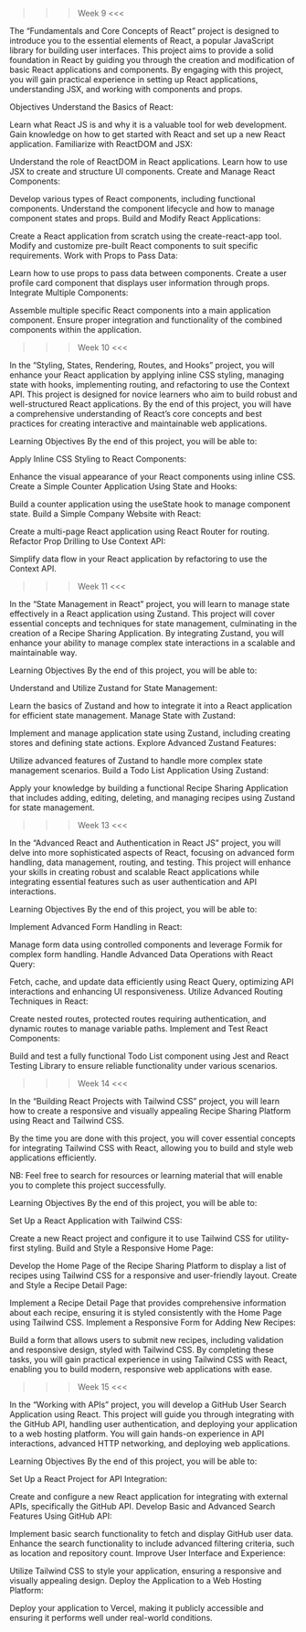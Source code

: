 >>> Week 9 <<<

The “Fundamentals and Core Concepts of React” project is designed to introduce you to the essential elements of React, a popular JavaScript library for building user interfaces. This project aims to provide a solid foundation in React by guiding you through the creation and modification of basic React applications and components. By engaging with this project, you will gain practical experience in setting up React applications, understanding JSX, and working with components and props.

Objectives
Understand the Basics of React:

Learn what React JS is and why it is a valuable tool for web development.
Gain knowledge on how to get started with React and set up a new React application.
Familiarize with ReactDOM and JSX:

Understand the role of ReactDOM in React applications.
Learn how to use JSX to create and structure UI components.
Create and Manage React Components:

Develop various types of React components, including functional components.
Understand the component lifecycle and how to manage component states and props.
Build and Modify React Applications:

Create a React application from scratch using the create-react-app tool.
Modify and customize pre-built React components to suit specific requirements.
Work with Props to Pass Data:

Learn how to use props to pass data between components.
Create a user profile card component that displays user information through props.
Integrate Multiple Components:

Assemble multiple specific React components into a main application component.
Ensure proper integration and functionality of the combined components within the application.



>>> Week 10 <<<

In the “Styling, States, Rendering, Routes, and Hooks” project, you will enhance your React application by applying inline CSS styling, managing state with hooks, implementing routing, and refactoring to use the Context API. This project is designed for novice learners who aim to build robust and well-structured React applications. By the end of this project, you will have a comprehensive understanding of React’s core concepts and best practices for creating interactive and maintainable web applications.

Learning Objectives
By the end of this project, you will be able to:

Apply Inline CSS Styling to React Components:

Enhance the visual appearance of your React components using inline CSS.
Create a Simple Counter Application Using State and Hooks:

Build a counter application using the useState hook to manage component state.
Build a Simple Company Website with React:

Create a multi-page React application using React Router for routing.
Refactor Prop Drilling to Use Context API:

Simplify data flow in your React application by refactoring to use the Context API.



>>> Week 11 <<<

In the “State Management in React” project, you will learn to manage state effectively in a React application using Zustand. This project will cover essential concepts and techniques for state management, culminating in the creation of a Recipe Sharing Application. By integrating Zustand, you will enhance your ability to manage complex state interactions in a scalable and maintainable way.

Learning Objectives
By the end of this project, you will be able to:

Understand and Utilize Zustand for State Management:

Learn the basics of Zustand and how to integrate it into a React application for efficient state management.
Manage State with Zustand:

Implement and manage application state using Zustand, including creating stores and defining state actions.
Explore Advanced Zustand Features:

Utilize advanced features of Zustand to handle more complex state management scenarios.
Build a Todo List Application Using Zustand:

Apply your knowledge by building a functional Recipe Sharing Application that includes adding, editing, deleting, and managing recipes using Zustand for state management.



>>> Week 13 <<<

In the “Advanced React and Authentication in React JS” project, you will delve into more sophisticated aspects of React, focusing on advanced form handling, data management, routing, and testing. This project will enhance your skills in creating robust and scalable React applications while integrating essential features such as user authentication and API interactions.

Learning Objectives
By the end of this project, you will be able to:

Implement Advanced Form Handling in React:

Manage form data using controlled components and leverage Formik for complex form handling.
Handle Advanced Data Operations with React Query:

Fetch, cache, and update data efficiently using React Query, optimizing API interactions and enhancing UI responsiveness.
Utilize Advanced Routing Techniques in React:

Create nested routes, protected routes requiring authentication, and dynamic routes to manage variable paths.
Implement and Test React Components:

Build and test a fully functional Todo List component using Jest and React Testing Library to ensure reliable functionality under various scenarios.



>>> Week 14 <<<

In the “Building React Projects with Tailwind CSS” project, you will learn how to create a responsive and visually appealing Recipe Sharing Platform using React and Tailwind CSS.

By the time you are done with this project, you will cover essential concepts for integrating Tailwind CSS with React, allowing you to build and style web applications efficiently.

NB: Feel free to search for resources or learning material that will enable you to complete this project successfully.

Learning Objectives
By the end of this project, you will be able to:

Set Up a React Application with Tailwind CSS:

Create a new React project and configure it to use Tailwind CSS for utility-first styling.
Build and Style a Responsive Home Page:

Develop the Home Page of the Recipe Sharing Platform to display a list of recipes using Tailwind CSS for a responsive and user-friendly layout.
Create and Style a Recipe Detail Page:

Implement a Recipe Detail Page that provides comprehensive information about each recipe, ensuring it is styled consistently with the Home Page using Tailwind CSS.
Implement a Responsive Form for Adding New Recipes:

Build a form that allows users to submit new recipes, including validation and responsive design, styled with Tailwind CSS.
By completing these tasks, you will gain practical experience in using Tailwind CSS with React, enabling you to build modern, responsive web applications with ease.



>>> Week 15 <<<

In the “Working with APIs” project, you will develop a GitHub User Search Application using React. This project will guide you through integrating with the GitHub API, handling user authentication, and deploying your application to a web hosting platform. You will gain hands-on experience in API interactions, advanced HTTP networking, and deploying web applications.

Learning Objectives
By the end of this project, you will be able to:

Set Up a React Project for API Integration:

Create and configure a new React application for integrating with external APIs, specifically the GitHub API.
Develop Basic and Advanced Search Features Using GitHub API:

Implement basic search functionality to fetch and display GitHub user data.
Enhance the search functionality to include advanced filtering criteria, such as location and repository count.
Improve User Interface and Experience:

Utilize Tailwind CSS to style your application, ensuring a responsive and visually appealing design.
Deploy the Application to a Web Hosting Platform:

Deploy your application to Vercel, making it publicly accessible and ensuring it performs well under real-world conditions.